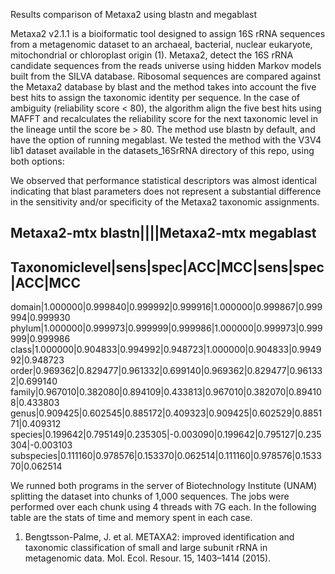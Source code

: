 
Results comparison of Metaxa2 using blastn and megablast

Metaxa2 v2.1.1 is a bioiformatic tool designed to assign 16S rRNA sequences from a metagenomic dataset to an archaeal, bacterial, nuclear eukaryote, mitochondrial or chloroplast origin (1). Metaxa2, detect the 16S rRNA candidate sequences from the reads universe using hidden Markov models built from the SILVA database. Ribosomal sequences are compared against the Metaxa2 database by blast and the method takes into account the five best hits to assign the taxonomic identity per sequence. In the case of ambiguity (reliability score < 80), the algorithm align the five best hits using MAFFT and recalculates the reliability score for the next taxonomic level in the lineage until the score be > 80. The method use blastn by default, and have the option of running megablast. We tested the method with the V3V4 lib1 dataset available in the datasets_16SrRNA directory of this repo, using both options:

We observed that performance statistical descriptors was almost identical indicating that blast parameters does not represent a substantial difference in the sensitivity and/or specificity of the Metaxa2 taxonomic assignments.

Metaxa2-mtx blastn||||Metaxa2-mtx megablast
---------------------------------------------
Taxonomiclevel|sens|spec|ACC|MCC|sens|spec|ACC|MCC
-----------------------------------------------
domain|1.000000|0.999840|0.999992|0.999916|1.000000|0.999867|0.999994|0.999930
phylum|1.000000|0.999973|0.999999|0.999986|1.000000|0.999973|0.999999|0.999986
class|1.000000|0.904833|0.994992|0.948723|1.000000|0.904833|0.994992|0.948723
order|0.969362|0.829477|0.961332|0.699140|0.969362|0.829477|0.961332|0.699140
family|0.967010|0.382080|0.894109|0.433813|0.967010|0.382070|0.894108|0.433803
genus|0.909425|0.602545|0.885172|0.409323|0.909425|0.602529|0.885171|0.409312
species|0.199642|0.795149|0.235305|-0.003090|0.199642|0.795127|0.235304|-0.003103
subspecies|0.111160|0.978576|0.153370|0.062514|0.111160|0.978576|0.153370|0.062514

We runned both programs in the server of Biotechnology Institute (UNAM) splitting the dataset into chunks of 1,000 sequences. The jobs were performed over each chunk using 4 threads with 7G each. In the following table are the stats of time and memory spent in each case.








1. Bengtsson-Palme, J. et al. METAXA2: improved identification and taxonomic classification of small and large subunit rRNA in metagenomic data. Mol. Ecol. Resour. 15, 1403–1414 (2015).
